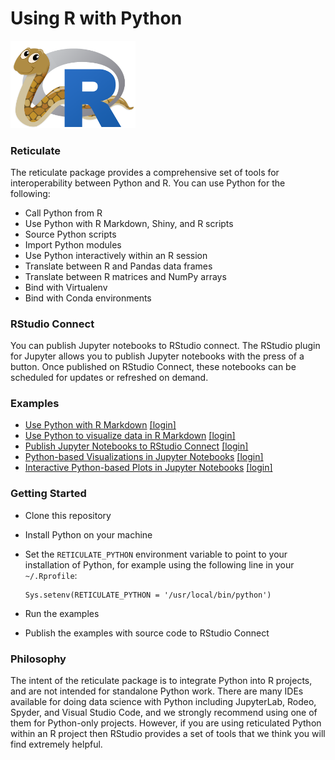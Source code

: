 # Using R with Python

<a href="https://rstudio.github.io/reticulate/">
  <img src="reticulated_python.png" width="200">
</a>

### Reticulate

The reticulate package provides a comprehensive set of tools for interoperability between Python and R. You can use Python for the following:

* Call Python from R
* Use Python with R Markdown, Shiny, and R scripts
* Source Python scripts
* Import Python modules
* Use Python interactively within an R session
* Translate between R and Pandas data frames
* Translate between R matrices and NumPy arrays
* Bind with Virtualenv
* Bind with Conda environments

### RStudio Connect

You can publish Jupyter notebooks to RStudio connect. The RStudio plugin for Jupyter allows you to publish Jupyter notebooks with the press of a button. Once published on RStudio Connect, these notebooks can be scheduled for updates or refreshed on demand.

### Examples

* [Use Python with R Markdown](https://colorado.rstudio.com/rsc/reticulate-demo) [[login]](https://colorado.rstudio.com/rsc/connect/#/apps/1924/access/2075)
* [Use Python to visualize data in R Markdown](https://colorado.rstudio.com/rsc/python-visuals) [[login]](https://colorado.rstudio.com/rsc/connect/#/apps/1716/access)
* [Publish Jupyter Notebooks to RStudio Connect](https://colorado.rstudio.com/rsc/jupyter-geospatial) [[login]](https://colorado.rstudio.com/rsc/connect/#/apps/1762/access)
* [Python-based Visualizations in Jupyter Notebooks](https://colorado.rstudio.com/rsc/jupyter-notebook-interactive-plots) [[login]](https://colorado.rstudio.com/rsc/connect/#/apps/2036/access/2158)
* [Interactive Python-based Plots in Jupyter Notebooks](https://colorado.rstudio.com/rsc/jupyter-notebook-visualization) [[login]](https://colorado.rstudio.com/rsc/connect/#/apps/2038/access/2160)

### Getting Started

* Clone this repository
* Install Python on your machine
* Set the `RETICULATE_PYTHON` environment variable to point to your installation
  of Python, for example using the following line in your `~/.Rprofile`:

  ```
  Sys.setenv(RETICULATE_PYTHON = '/usr/local/bin/python')
  ```
* Run the examples
* Publish the examples with source code to RStudio Connect

### Philosophy

The intent of the reticulate package is to integrate Python into R projects, and are not intended for standalone Python work. There are many IDEs available for doing data science with Python including JupyterLab, Rodeo, Spyder, and Visual Studio Code, and we strongly recommend using one of them for Python-only projects. However, if you are using reticulated Python within an R project then RStudio provides a set of tools that we think you will find extremely helpful.
